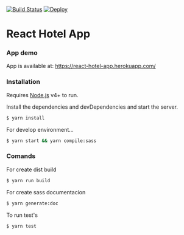[![Build Status](https://travis-ci.org/KrzysztofLen/React-hotel-app.svg?branch=master)](https://travis-ci.org/KrzysztofLen/React-hotel-app)
[![Deploy](https://www.herokucdn.com/deploy/button.svg)](https://react-hotel-app.herokuapp.com/)

# React Hotel App

### App demo
App is available at:
https://react-hotel-app.herokuapp.com/

### Installation

Requires [Node.js](https://nodejs.org/) v4+ to run.

Install the dependencies and devDependencies and start the server.

```sh
$ yarn install
```

For develop environment...

```sh
$ yarn start && yarn compile:sass
```

### Comands

For create dist build
```sh
$ yarn run build
```
For create sass documentacion
```sh
$ yarn generate:doc
```
To run test's
```sh
$ yarn test
```